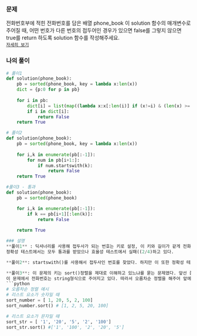 ### 문제
전화번호부에 적힌 전화번호를 담은 배열 phone_book 이 solution 함수의 매개변수로 주어질 때, 어떤 번호가 다른 번호의 접두어인 경우가 있으면 false를 그렇지 않으면 true를 return 하도록 solution 함수를 작성해주세요.  
[`자세히 보기`](https://programmers.co.kr/learn/courses/30/lessons/42577)

### 나의 풀이
```python
# 풀이1
def solution(phone_book):
    pb = sorted(phone_book, key = lambda x:len(x))
    dict = {p:0 for p in pb}
    
    for i in pb:
        dict[i] = list(map((lambda x:x[:len(i)] if (x!=i) & (len(x) >= len(i)) else -1), pb))
        if i in dict[i]:
            return False
    return True
```
```python
# 풀이2
def solution(phone_book):
    pb = sorted(phone_book, key = lambda x:len(x))
    
    for i,k in enumerate(pb[:-1]):
        for num in pb[i+1:]:
            if num.startswith(k):
                return False
    return True
```
```python
#풀이3 - 통과
def solution(phone_book):
    pb = sorted(phone_book)

    for i,k in enumerate(pb[:-1]):
        if k == pb[i+1][:len(k)]:
            return False
            
    return True

### 설명
**풀이1** : 딕셔너리를 사용해 접두사가 되는 번호는 키로 설정, 이 키와 길이가 같게 전화번호를 슬라이싱하여 값 리스트로 넣었다. 이를 for문을 사용, 같은 값이 있을 경우 false가 출력되도록 하였다.  
정확성 테스트에서는 모두 통과를 받았으나 효율성 테스트에서 실패((2/4)하고 있다.  

**풀이2**: startswith()를 사용해서 접두사인 번호를 찾았다. 하지만 이 또한 정확성 테스트에서는 모두 통과를 받았으나 효율성 테스트에서 실패(2/4)하고 있다.  

**풀이3**: 이 문제의 키는 sort()정렬을 제대로 이해하고 있느냐를 묻는 문제였다. 앞선 풀이에서는 문자열의 length를 기준으로 정렬했다. 이 경우 모든 문자열을 비교해야하는 번거로움이 있다. sort()정렬 default는 오름차순으로 문자를 비교할 때는 길이에 상관없이 문자열의 시작부터 오름차순으로 정렬한다.
이 문제에서 전화번호는 string형식으로 주어지고 있다. 따라서 오름차순 정렬을 해주어 앞에서부터 2개의 전화번호만 비교해주면 된다.
```python
# 오름차순 정렬 예시
# 리스트 요소가 숫자일 때
sort_number = [ 1, 20, 5, 2, 100]
sort_number.sort() # [1, 2, 5, 20, 100]

# 리스트 요소가 문자일 때
sort_str = [ '1', '20', '5', '2', '100']
sort_str.sort() #['1', '100', '2', '20', '5']
```


 